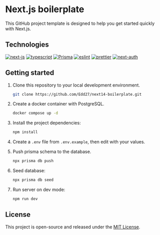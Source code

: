 # Next.js boilerplate

This GitHub project template is designed to help you get started quickly with Next.js.

## Technologies

[![next-js](https://img.shields.io/badge/next.js-000?style=for-the-badge&logo=next.js&logoColor=fff)](https://nextjs.org/)
[![typescript](https://img.shields.io/badge/typescript-2C6FBB?style=for-the-badge&logo=typescript&logoColor=FFF)](https://www.typescriptlang.org/)
[![Prisma](https://img.shields.io/badge/prisma-4F60CE?style=for-the-badge&logo=prisma&logoColor=FFF)](https://www.prisma.io/)
[![eslint](https://img.shields.io/badge/eslint-4133B7?style=for-the-badge&logo=eslint&logoColor=FFF)](https://eslint.org/)
[![prettier](https://img.shields.io/badge/prettier-F6B249?style=for-the-badge&logo=prettier&logoColor=000)](https://prettier.io/)
[![next-auth](https://img.shields.io/badge/next%20auth-1687FB?style=for-the-badge&logo=next.js&logoColor=FF5C01)](https://next-auth.js.org/)

## Getting started

1. Clone this repository to your local development environment.
   ```bash
   git clone https://github.com/Edd27/next14-boilerplate.git
   ```
2. Create a docker container with PostgreSQL.
   ```bash
   docker compose up -d
   ```
3. Install the project dependencies:
   ```bash
   npm install
   ```
4. Create a `.env` file from `.env.example`, then edit with your values.
5. Push prisma schema to the database.
   ```bash
   npx prisma db push
   ```
6. Seed database:
   ```bash
   npx prisma db seed
   ```
7. Run server on dev mode:

   ```bash
   npm run dev
   ```

## License

This project is open-source and released under the [MIT License](https://choosealicense.com/licenses/mit/).
